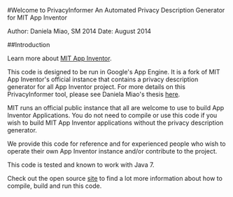 #Welcome to PrivacyInformer
An Automated Privacy Description Generator for MIT App Inventor

Author: Daniela Miao, SM 2014
Date: August 2014

##Introduction

Learn more about [MIT App Inventor](http://appinventor.mit.edu).

This code is designed to be run in Google's App Engine. It is a fork
of MIT App Inventor's official instance that contains a privacy description
generator for all App Inventor project. For more details on this
PrivacyInformer tool, please see Daniela Miao's thesis [here](http://dig.csail.mit.edu/2014/Theses/ThesisDanielaMiao.pdf).

MIT runs an official public instance that all are welcome to use to 
build App Inventor Applications. You do not need to compile or use 
this code if you wish to build MIT App Inventor applications without
the privacy description generator.

We provide this code for reference and for experienced people who wish
to operate their own App Inventor instance and/or contribute to the project.

This code is tested and known to work with Java 7.

Check out the open source [site](http://appinventor.mit.edu/appinventor-sources/) to find a lot more information about how to compile, build and run this code. 


